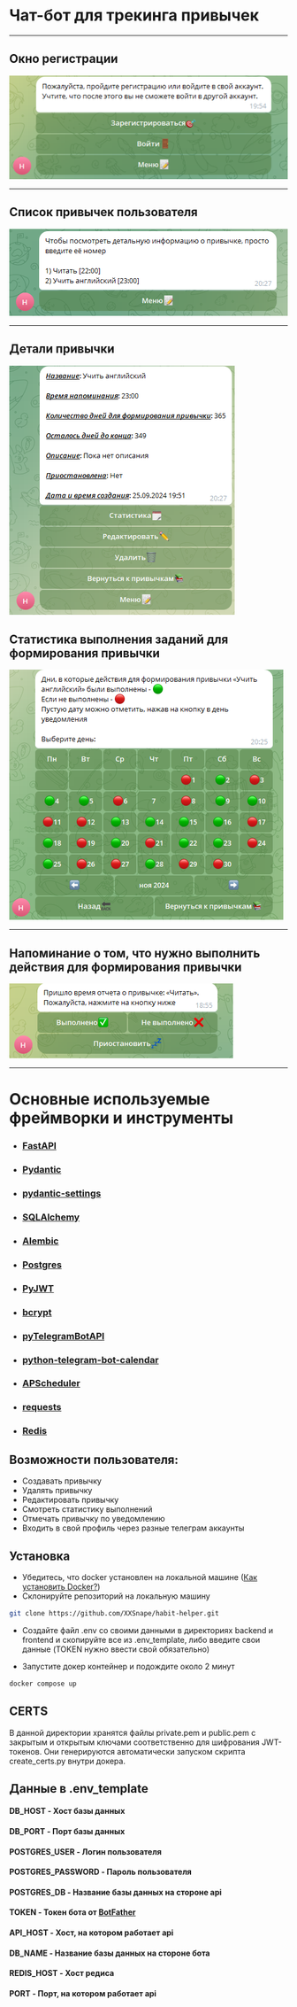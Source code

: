# Чат-бот для трекинга привычек
___

## Окно регистрации
![](pictures/login.png)
___
## Список привычек пользователя
![](pictures/habits.png)
___
## Детали привычки
![](pictures/details.png)
## Статистика выполнения заданий для формирования привычки
![](pictures/calendar.png)
___
## Напоминание о том, что нужно выполнить действия для формирования привычки
![](pictures/report.png)

___
# Основные используемые фреймворки и инструменты

* ### [FastAPI](https://fastapi.tiangolo.com/)
* ### [Pydantic](https://docs.pydantic.dev/latest/)
* ### [pydantic-settings](https://docs.pydantic.dev/latest/concepts/pydantic_settings/)
* ### [SQLAlchemy](https://www.sqlalchemy.org/)
* ### [Alembic](https://alembic.sqlalchemy.org/en/latest/)
* ### [Postgres](https://www.postgresql.org/)
* ### [PyJWT](https://pypi.org/project/PyJWT/)
* ### [bcrypt](https://pypi.org/project/bcrypt/)
* ### [pyTelegramBotAPI](https://pypi.org/project/pyTelegramBotAPI/)
* ### [python-telegram-bot-calendar](https://pypi.org/project/python-telegram-bot-calendar/)
* ### [APScheduler](https://pypi.org/project/APScheduler/)
* ### [requests](https://pypi.org/project/requests/)
* ### [Redis](https://devdoc.net/database/redis-site-20210120/documentation.html)

## Возможности пользователя:
* Создавать привычку
* Удалять привычку
* Редактировать привычку
* Смотреть статистику выполнений
* Отмечать привычку по уведомлению
* Входить в свой профиль через разные телеграм аккаунты


## Установка

* Убедитесь, что docker установлен на локальной машине ([Как установить Docker?](https://docs.docker.com/get-started/get-docker/))
* Склонируйте репозиторий на локальную машину
```sh
git clone https://github.com/XXSnape/habit-helper.git
```

* Создайте файл .env co своими данными в директориях backend и frontend и скопируйте все из .env_template,
либо введите свои данные (TOKEN нужно ввести свой обязательно)

* Запустите докер контейнер и подождите около 2 минут
```sh
docker compose up
```

## CERTS
В данной директории хранятся файлы private.pem и public.pem с 
закрытым и открытым ключами соответственно для шифрования JWT-токенов. 
Они генерируются автоматически запуском скрипта create_certs.py внутри докера.

## Данные в .env_template

#### DB_HOST - Хост базы данных
#### DB_PORT - Порт базы данных
#### POSTGRES_USER - Логин пользователя 
#### POSTGRES_PASSWORD - Пароль пользователя
#### POSTGRES_DB - Название базы данных на стороне api

#### TOKEN - Токен бота от [BotFather](https://telegram.me/botfather)
#### API_HOST - Хост, на котором работает api
#### DB_NAME - Название базы данных на стороне бота
#### REDIS_HOST - Хост редиса
#### PORT - Порт, на котором работает api
